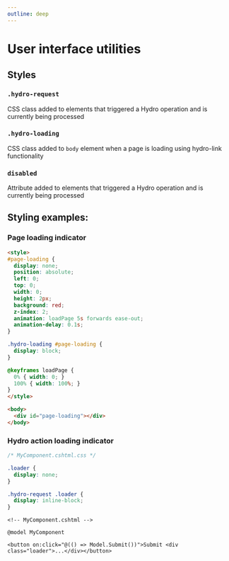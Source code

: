 ```yaml
---
outline: deep
---
```


# User interface utilities

## Styles

### `.hydro-request`
CSS class added to elements that triggered a Hydro operation and is currently being processed

### `.hydro-loading`
CSS class added to `body` element when a page is loading using hydro-link functionality

### `disabled`
Attribute added to elements that triggered a Hydro operation and is currently being processed

## Styling examples:

### Page loading indicator

```html
<style>
#page-loading {
  display: none;
  position: absolute;
  left: 0;
  top: 0;
  width: 0;
  height: 2px;
  background: red;
  z-index: 2;
  animation: loadPage 5s forwards ease-out;
  animation-delay: 0.1s;
}

.hydro-loading #page-loading {
  display: block;
}

@keyframes loadPage {
  0% { width: 0; }
  100% { width: 100%; }
}
</style>

<body>
  <div id="page-loading"></div>
</body>
```

### Hydro action loading indicator

```css
/* MyComponent.cshtml.css */

.loader {
  display: none;
}

.hydro-request .loader {
  display: inline-block;
}
```

```razor
<!-- MyComponent.cshtml -->

@model MyComponent

<button on:click="@(() => Model.Submit())">Submit <div class="loader">...</div></button>
```
